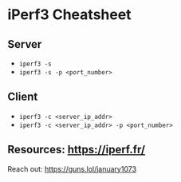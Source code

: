# iPerf3 Cheatsheet

## Server
- `iperf3 -s`
- `iperf3 -s -p <port_number>`

## Client
- `iperf3 -c <server_ip_addr>`
- `iperf3 -c <server_ip_addr> -p <port_number>`

## Resources: https://iperf.fr/

Reach out: https://guns.lol/january1073
